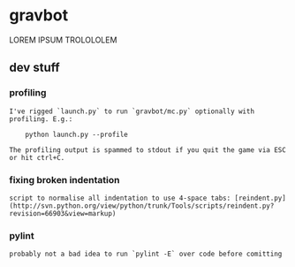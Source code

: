 gravbot
=======

LOREM IPSUM TROLOLOLEM


dev stuff
---------

### profiling

    I've rigged `launch.py` to run `gravbot/mc.py` optionally with profiling. E.g.:

        python launch.py --profile    

    The profiling output is spammed to stdout if you quit the game via ESC or hit ctrl+C.

### fixing broken indentation

    script to normalise all indentation to use 4-space tabs: [reindent.py](http://svn.python.org/view/python/trunk/Tools/scripts/reindent.py?revision=66903&view=markup)

### pylint

    probably not a bad idea to run `pylint -E` over code before comitting

